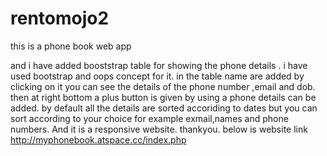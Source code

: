 # rentomojo2
this is a phone book web app 

and i have added booststrap table for showing the phone details .
i have used bootstrap and oops concept for it.
in the table name  are added by clicking on it you can see the details of the phone number ,email and dob.
then at right bottom a plus button is given by using a phone details can be added.
by default all the details are sorted accoriding to dates but you can sort according to your choice for example exmail,names and phone numbers.
And it is a responsive website.
thankyou.
 below is website link
http://myphonebook.atspace.cc/index.php

